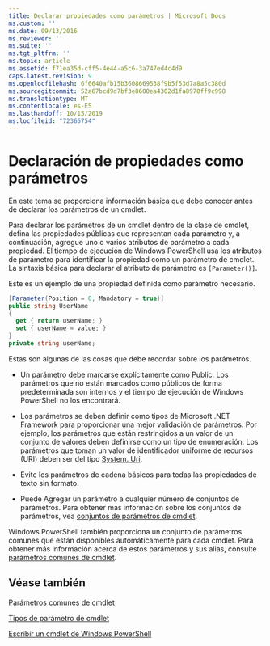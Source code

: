 ```yaml
---
title: Declarar propiedades como parámetros | Microsoft Docs
ms.custom: ''
ms.date: 09/13/2016
ms.reviewer: ''
ms.suite: ''
ms.tgt_pltfrm: ''
ms.topic: article
ms.assetid: f71ea35d-cff5-4e44-a5c6-3a747ed4c4d9
caps.latest.revision: 9
ms.openlocfilehash: 6f6640afb15b3608669538f9b5f53d7a8a5c380d
ms.sourcegitcommit: 52a67bcd9d7bf3e8600ea4302d1fa8970ff9c998
ms.translationtype: MT
ms.contentlocale: es-ES
ms.lasthandoff: 10/15/2019
ms.locfileid: "72365754"
---
```

# <a name="declaring-properties-as-parameters"></a>Declaración de propiedades como parámetros

En este tema se proporciona información básica que debe conocer antes de declarar los parámetros de un cmdlet.

Para declarar los parámetros de un cmdlet dentro de la clase de cmdlet, defina las propiedades públicas que representan cada parámetro y, a continuación, agregue uno o varios atributos de parámetro a cada propiedad. El tiempo de ejecución de Windows PowerShell usa los atributos de parámetro para identificar la propiedad como un parámetro de cmdlet. La sintaxis básica para declarar el atributo de parámetro es `[Parameter()]`.

Este es un ejemplo de una propiedad definida como parámetro necesario.

```csharp
[Parameter(Position = 0, Mandatory = true)]
public string UserName
{
  get { return userName; }
  set { userName = value; }
}
private string userName;
```

Estas son algunas de las cosas que debe recordar sobre los parámetros.

- Un parámetro debe marcarse explícitamente como Public. Los parámetros que no están marcados como públicos de forma predeterminada son internos y el tiempo de ejecución de Windows PowerShell no los encontrará.

- Los parámetros se deben definir como tipos de Microsoft .NET Framework para proporcionar una mejor validación de parámetros. Por ejemplo, los parámetros que están restringidos a un valor de un conjunto de valores deben definirse como un tipo de enumeración. Los parámetros que toman un valor de identificador uniforme de recursos (URI) deben ser del tipo [System. Uri](/dotnet/api/System.Uri).

- Evite los parámetros de cadena básicos para todas las propiedades de texto sin formato.

- Puede Agregar un parámetro a cualquier número de conjuntos de parámetros. Para obtener más información sobre los conjuntos de parámetros, vea [conjuntos de parámetros de cmdlet](./cmdlet-parameter-sets.md).

Windows PowerShell también proporciona un conjunto de parámetros comunes que están disponibles automáticamente para cada cmdlet. Para obtener más información acerca de estos parámetros y sus alias, consulte [parámetros comunes de cmdlet](./common-parameter-names.md).

## <a name="see-also"></a>Véase también

[Parámetros comunes de cmdlet](./common-parameter-names.md)

[Tipos de parámetro de cmdlet](./types-of-cmdlet-parameters.md)

[Escribir un cmdlet de Windows PowerShell](./writing-a-windows-powershell-cmdlet.md)
